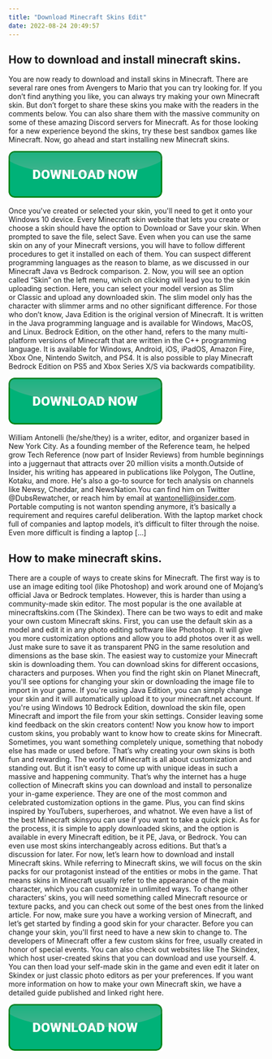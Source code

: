 ```yaml
---
title: "Download Minecraft Skins Edit"
date: 2022-08-24 20:49:57
---
```


## How to download and install minecraft skins.

You are now ready to download and install skins in Minecraft. There are several rare ones from Avengers to Mario that you can try looking for. If you don’t find anything you like, you can always try making your own Minecraft skin. But don’t forget to share these skins you make with the readers in the comments below. You can also share them with the massive community on some of these amazing Discord servers for Minecraft. As for those looking for a new experience beyond the skins, try these best sandbox games like Minecraft. Now, go ahead and start installing new Minecraft skins.

[![button](https://github.com/minecraftbay/minecraftbay.github.io/blob/main/dlbutton.png?raw=true)](https://minecraftsync.com/download-minecraft-skin)


Once you've created or selected your skin, you'll need to get it onto your Windows 10 device. Every Minecraft skin website that lets you create or choose a skin should have the option to Download or Save your skin. When prompted to save the file, select Save.
Even when you can use the same skin on any of your Minecraft versions, you will have to follow different procedures to get it installed on each of them. You can suspect different programming languages as the reason to blame, as we discussed in our Minecraft Java vs Bedrock comparison.
2. Now, you will see an option called “Skin” on the left menu, which on clicking will lead you to the skin uploading section. Here, you can select your model version as Slim or Classic and upload any downloaded skin. The slim model only has the character with slimmer arms and no other significant difference.
For those who don’t know, Java Edition is the original version of Minecraft. It is written in the Java programming language and is available for Windows, MacOS, and Linux. Bedrock Edition, on the other hand, refers to the many multi-platform versions of Minecraft that are written in the C++ programming language. It is available for Windows, Android, iOS, iPadOS, Amazon Fire, Xbox One, Nintendo Switch, and PS4. It is also possible to play Minecraft Bedrock Edition on PS5 and Xbox Series X/S via backwards compatibility.

[![button](https://github.com/minecraftbay/minecraftbay.github.io/blob/main/dlbutton.png?raw=true)](https://minecraftsync.com/download-minecraft-skin)


William Antonelli (he/she/they) is a writer, editor, and organizer based in New York City. As a founding member of the Reference team, he helped grow Tech Reference (now part of Insider Reviews) from humble beginnings into a juggernaut that attracts over 20 million visits a month.Outside of Insider, his writing has appeared in publications like Polygon, The Outline, Kotaku, and more. He's also a go-to source for tech analysis on channels like Newsy, Cheddar, and NewsNation.You can find him on Twitter @DubsRewatcher, or reach him by email at wantonelli@insider.com.
Portable computing is not wanton spending anymore, it’s basically a requirement and requires careful deliberation. With the laptop market chock full of companies and laptop models, it’s difficult to filter through the noise. Even more difficult is finding a laptop […]

## How to make minecraft skins.

There are a couple of ways to create skins for Minecraft. The first way is to use an image editing tool (like Photoshop) and work around one of Mojang’s official Java or Bedrock templates. However, this is harder than using a community-made skin editor. The most popular is the one available at minecraftskins.com (The Skindex).
There can be two ways to edit and make your own custom Minecraft skins. First, you can use the default skin as a model and edit it in any photo editing software like Photoshop. It will give you more customization options and allow you to add photos over it as well. Just make sure to save it as transparent PNG in the same resolution and dimensions as the base skin.
The easiest way to customize your Minecraft skin is downloading them. You can download skins for different occasions, characters and purposes. When you find the right skin on Planet Minecraft, you'll see options for changing your skin or downloading the image file to import in your game. If you're using Java Edition, you can simply change your skin and it will automatically upload it to your minecraft.net account. If you're using Windows 10 Bedrock Edition, download the skin file, open Minecraft and import the file from your skin settings. Consider leaving some kind feedback on the skin creators content!
Now you know how to import custom skins, you probably want to know how to create skins for Minecraft. Sometimes, you want something completely unique, something that nobody else has made or used before. That’s why creating your own skins is both fun and rewarding.
The world of Minecraft is all about customization and standing out. But it isn’t easy to come up with unique ideas in such a massive and happening community. That’s why the internet has a huge collection of Minecraft skins you can download and install to personalize your in-game experience. They are one of the most common and celebrated customization options in the game. Plus, you can find skins inspired by YouTubers, superheroes, and whatnot. We even have a list of the best Minecraft skinsyou can use if you want to take a quick pick. As for the process, it is simple to apply downloaded skins, and the option is available in every Minecraft edition, be it PE, Java, or Bedrock. You can even use most skins interchangeably across editions. But that’s a discussion for later. For now, let’s learn how to download and install Minecraft skins.
While referring to Minecraft skins, we will focus on the skin packs for our protagonist instead of the entities or mobs in the game. That means skins in Minecraft usually refer to the appearance of the main character, which you can customize in unlimited ways. To change other characters’ skins, you will need something called Minecraft resource or texture packs, and you can check out some of the best ones from the linked article. For now, make sure you have a working version of Minecraft, and let’s get started by finding a good skin for your character.
Before you can change your skin, you'll first need to have a new skin to change to. The developers of Minecraft offer a few custom skins for free, usually created in honor of special events. You can also check out websites like The Skindex, which host user-created skins that you can download and use yourself.
4. You can then load your self-made skin in the game and even edit it later on Skindex or just classic photo editors as per your preferences. If you want more information on how to make your own Minecraft skin, we have a detailed guide published and linked right here.


[![button](https://github.com/minecraftbay/minecraftbay.github.io/blob/main/dlbutton.png?raw=true)](https://minecraftsync.com/download-minecraft-skin)